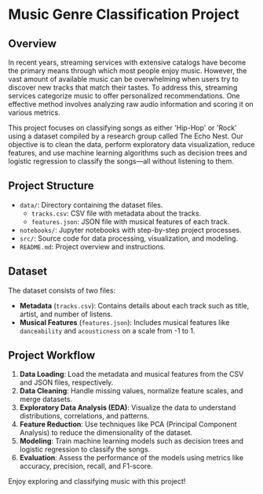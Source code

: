 # Music Genre Classification Project

## Overview

In recent years, streaming services with extensive catalogs have become the primary means through which most people enjoy music. However, the vast amount of available music can be overwhelming when users try to discover new tracks that match their tastes. To address this, streaming services categorize music to offer personalized recommendations. One effective method involves analyzing raw audio information and scoring it on various metrics.

This project focuses on classifying songs as either 'Hip-Hop' or 'Rock' using a dataset compiled by a research group called The Echo Nest. Our objective is to clean the data, perform exploratory data visualization, reduce features, and use machine learning algorithms such as decision trees and logistic regression to classify the songs—all without listening to them.

## Project Structure

- `data/`: Directory containing the dataset files.
  - `tracks.csv`: CSV file with metadata about the tracks.
  - `features.json`: JSON file with musical features of each track.
- `notebooks/`: Jupyter notebooks with step-by-step project processes.
- `src/`: Source code for data processing, visualization, and modeling.
- `README.md`: Project overview and instructions.


## Dataset

The dataset consists of two files:

- **Metadata** (`tracks.csv`): Contains details about each track such as title, artist, and number of listens.
- **Musical Features** (`features.json`): Includes musical features like `danceability` and `acousticness` on a scale from -1 to 1.

## Project Workflow

1. **Data Loading**: Load the metadata and musical features from the CSV and JSON files, respectively.
2. **Data Cleaning**: Handle missing values, normalize feature scales, and merge datasets.
3. **Exploratory Data Analysis (EDA)**: Visualize the data to understand distributions, correlations, and patterns.
4. **Feature Reduction**: Use techniques like PCA (Principal Component Analysis) to reduce the dimensionality of the dataset.
5. **Modeling**: Train machine learning models such as decision trees and logistic regression to classify the songs.
6. **Evaluation**: Assess the performance of the models using metrics like accuracy, precision, recall, and F1-score.



Enjoy exploring and classifying music with this project!
